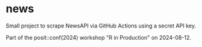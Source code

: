 # news

Small project to scrape NewsAPI via GitHub Actions using a secret API key.

Part of the posit::conf(2024) workshop "R in Production" on 2024-08-12.
